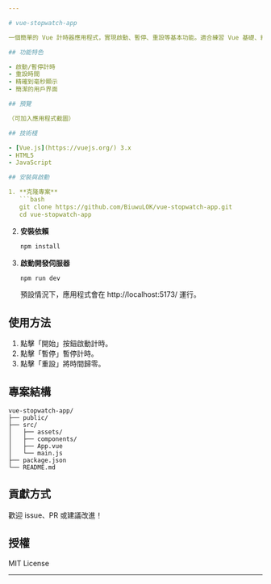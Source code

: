 ```yaml
---

# vue-stopwatch-app

一個簡單的 Vue 計時器應用程式，實現啟動、暫停、重設等基本功能。適合練習 Vue 基礎、組件設計與狀態管理。

## 功能特色

- 啟動/暫停計時
- 重設時間
- 精確到毫秒顯示
- 簡潔的用戶界面

## 預覽

（可加入應用程式截圖）

## 技術棧

- [Vue.js](https://vuejs.org/) 3.x
- HTML5
- JavaScript

## 安裝與啟動

1. **克隆專案**
   ```bash
   git clone https://github.com/BiuwuLOK/vue-stopwatch-app.git
   cd vue-stopwatch-app
   ```

2. **安裝依賴**
   ```bash
   npm install
   ```

3. **啟動開發伺服器**
   ```bash
   npm run dev
   ```
   預設情況下，應用程式會在 http://localhost:5173/ 運行。

## 使用方法

1. 點擊「開始」按鈕啟動計時。
2. 點擊「暫停」暫停計時。
3. 點擊「重設」將時間歸零。

## 專案結構

```
vue-stopwatch-app/
├── public/
├── src/
│   ├── assets/
│   ├── components/
│   ├── App.vue
│   └── main.js
├── package.json
└── README.md
```

## 貢獻方式

歡迎 issue、PR 或建議改進！

## 授權

MIT License

---
```

